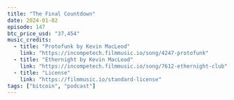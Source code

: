 ```yaml
---
title: "The Final Countdown"
date: 2024-01-02
episode: 147
btc_price_usd: "37,454"
music_credits:
  - title: "Protofunk by Kevin MacLeod"
    link: "https://incompetech.filmmusic.io/song/4247-protofunk"
  - title: "Ethernight by Kevin MacLeod"
    link: "https://incompetech.filmmusic.io/song/7612-ethernight-club"
  - title: "License"
    link: "https://filmmusic.io/standard-license"
tags: ["bitcoin", "podcast"]
---
```

